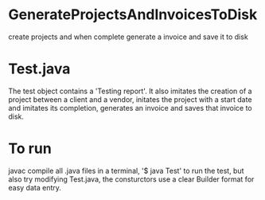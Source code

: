 # GenerateProjectsAndInvoicesToDisk
create projects and when complete generate a invoice and save it to disk

# Test.java
The test object contains a 'Testing report'. 
It also imitates the creation of a project between a client and a vendor, initates the project with a start date and imitates its completion, generates an invoice and saves that invoice to disk.

# To run
javac compile all .java files in a terminal, '$ java Test' to run the test, but also try modifying Test.java, the consturctors use a clear Builder format for easy data entry. 
